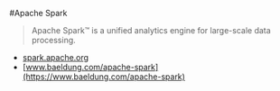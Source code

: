 #Apache Spark
> Apache Spark™ is a unified analytics engine for large-scale data processing.

* [spark.apache.org](https://spark.apache.org)
* [www.baeldung.com/apache-spark](https://www.baeldung.com/apache-spark)
